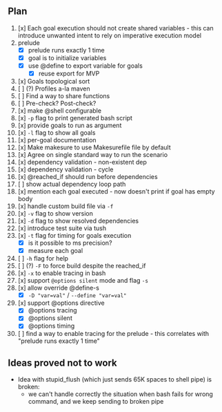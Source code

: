 
## Plan

1.  [x] Each goal execution should not create shared variables - this can introduce unwanted intent to rely on imperative execution model
2.  prelude
    - [x] prelude runs exactly 1 time
    - [x] goal is to initialize variables
    - [x] use @define to export variable for goals
        - [x] reuse export for MVP
3.  [x] Goals topological sort
4.  [ ] (?) Profiles a-la maven
5.  [ ] Find a way to share functions
6.  [ ] Pre-check? Post-check?
7.  [x] make @shell configurable
8.  [x] `-p` flag to print generated bash script 
9.  [x] provide goals to run as argument
10. [x] `-l` flag to show all goals
11. [x] per-goal documentation
12. [x] Make makesure to use Makesurefile file by default 
13. [x] Agree on single standard way to run the scenario
14. [x] dependency validation - non-existent dep
15. [x] dependency validation - cycle
16. [x] @reached_if should run before dependencies
17. [ ] show actual dependency loop path
18. [x] mention each goal executed - now doesn't print if goal has empty body
19. [x] handle custom build file via `-f`
20. [x] `-v` flag to show version 
21. [x] `-d` flag to show resolved dependencies
22. [x] introduce test suite via tush
23. [x] `-t` flag for timing for goals execution
    - [x] is it possible to ms precision?
    - [x] measure each goal
24. [ ] `-h` flag for help
25. [ ] (?) `-F` to force build despite the reached_if
26. [x] `-x` to enable tracing in bash
27. [x] support `@options silent` mode and flag `-s`
28. [x] allow override @define-s
    - [x] `-D "var=val"` / `--define "var=val"`
29. [x] support @options directive
    - [x] @options tracing
    - [x] @options silent
    - [x] @options timing
30. [ ] find a way to enable tracing for the prelude - this correlates with "prelude runs exactly 1 time"

## Ideas proved not to work
 - Idea with stupid_flush (which just sends 65K spaces to shell pipe) is broken: 
    - we can't handle correctly the situation when bash fails for wrong command, and we keep sending to broken pipe   